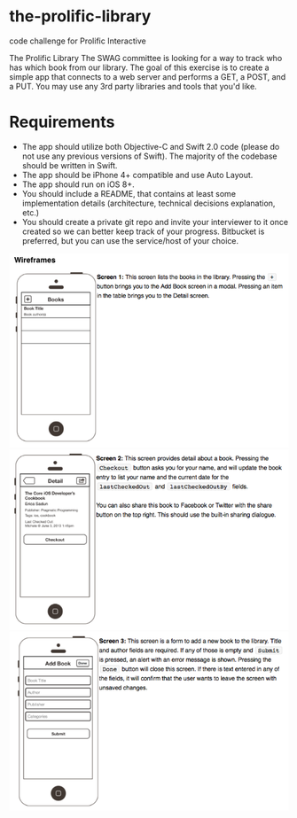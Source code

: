 # the-prolific-library
code challenge for Prolific Interactive

The Prolific Library
The SWAG committee is looking for a way to track who has which book from our library. The goal of this exercise is to create a simple app that connects to a web server and performs a GET, a POST, and a PUT. You may use any 3rd party libraries and tools that you'd like.

# Requirements

- The app should utilize both Objective-C and Swift 2.0 code (please do not use any previous versions of Swift). The majority of the codebase should be written in Swift.
- The app should be iPhone 4+ compatible and use Auto Layout.
- The app should run on iOS 8+.
- You should include a README, that contains at least some implementation details (architecture, technical decisions explanation, etc.)
- You should create a private git repo and invite your interviewer to it once created so we can better keep track of your progress. Bitbucket is preferred, but you can use the service/host of your choice.

![image](Prolific_screen_1.png)
![image](Prolific_screen_2.png)
![image](Prolific_screen_3.png)
